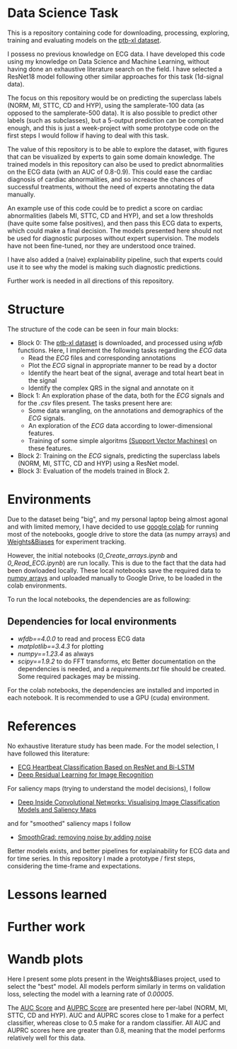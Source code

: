 # Data Science Task
This is a repository containing code for downloading, processing, exploring, training and evaluating models on the [ptb-xl dataset](https://physionet.org/content/ptb-xl/1.0.3/).

I possess no previous knowledge on ECG data. I have developed this code using my knowledge on Data Science and Machine Learning, without having done an exhaustive literature search on the field.
I have selected a ResNet18 model following other similar approaches for this task (1d-signal data).

The focus on this repository would be on predicting the superclass labels (NORM, MI, STTC, CD and HYP), using the samplerate-100 data (as opposed to the samplerate-500 data). It is also possible to predict other labels (such as subclasses), but a 5-output prediction can be complicated enough, and this is just a week-project with some prototype code on the first steps I would follow if having to deal with this task.

The value of this repository is to be able to explore the dataset, with figures that can be visualized by experts to gain some domain knowledge. The trained models in this repository can also be used to predict abnormalities on the ECG data (with an AUC of 0.8-0.9). This could ease the cardiac diagnosis of cardiac abnormalities, and so increase the chances of successful treatments, without the need of experts annotating the data manually.

An example use of this code could be to predict a score on cardiac abnormalities (labels MI, STTC, CD and HYP), and set a low thresholds (have quite some false positives), and then pass this ECG data to experts, which could make a final decision.
The models presented here should not be used for diagnostic purposes without expert supervision. The models have not been fine-tuned, nor they are understood once trained. 

I have also added a (naive) explainability pipeline, such that experts could use it to see why the model is making such diagnostic predictions.

Further work is needed in all directions of this repository.

# Structure

The structure of the code can be seen in four main blocks:
- Block 0: The [ptb-xl dataset](https://physionet.org/content/ptb-xl/1.0.3/) is downloaded, and processed using *wfdb* functions. Here, I implement the following tasks regarding the _ECG_ data
  - Read the _ECG_ files and corresponding annotations
  - Plot the _ECG_ signal in appropriate manner to be read by a doctor
  - Identify the heart beat of the signal, average and total heart beat in the signal
  - Identify the complex QRS in the signal and annotate on it
- Block 1: An exploration phase of the data, both for the _ECG_ signals and for the *.csv* files present. The tasks present here are:
  - Some data wrangling, on the annotations and demographics of the _ECG_ signals.
  - An exploration of the _ECG_ data according to lower-dimensional features.
  - Training of some simple algoritms [(Support Vector Machines)](https://en.wikipedia.org/wiki/Support_vector_machine) on these features.
- Block 2: Training on the _ECG_ signals, predicting the superclass labels (NORM, MI, STTC, CD and HYP) using a ResNet model.
- Block 3: Evaluation of the models trained in Block 2.

# Environments
Due to the dataset being "big", and my personal laptop being almost agonal and with limited memory, I have decided to use [google colab](https://colab.research.google.com/) for running most of the notebooks, google drive to store the data (as numpy arrays) and [Weights&Biases](https://wandb.ai/site) for experiment tracking. 

However, the initial notebooks (*0_Create_arrays.ipynb* and *0_Read_ECG.ipynb*) are run locally. This is due to the fact that the data had been dowloaded locally. These local notebooks save the required data to [numpy arrays](https://numpy.org/doc/stable/reference/generated/numpy.array.html) and uploaded manually to Google Drive, to be loaded in the colab environments.

To run the local notebooks, the dependencies are as following:
## Dependencies for local environments
- *wfdb==4.0.0* to read and process ECG data
- *matplotlib==3.4.3* for plotting
- *numpy==1.23.4* as always
- *scipy==1.9.2* to do FFT transforms, etc
Better documentation on the dependencies is needed, and a *requirements.txt* file should be created. Some required packages may be missing.

For the colab notebooks, the dependencies are installed and imported in each notebook. It is recommended to use a GPU (cuda) environment.

# References
No exhaustive literature study has been made.
For the model selection, I have followed this literature:
- [ECG Heartbeat Classification Based on ResNet and Bi-LSTM](https://iopscience.iop.org/article/10.1088/1755-1315/428/1/012014)
- [Deep Residual Learning for Image Recognition](https://arxiv.org/pdf/1512.03385.pdf)

For saliency maps (trying to understand the model decisions), I follow
- [Deep Inside Convolutional Networks: Visualising Image Classification Models and Saliency Maps](https://arxiv.org/abs/1312.6034)

and for "smoothed" saliency maps I follow
- [SmoothGrad: removing noise by adding noise](https://arxiv.org/pdf/1706.03825.pdf)

Better models exists, and better pipelines for explainability for ECG data and for time series. In this repository I made a prototype / first steps, considering the time-frame and expectations.

# Lessons learned

# Further work


# Wandb plots
Here I present some plots present in the Weights&Biases project, used to select the "best" model.
All models perform similarly in terms on validation loss, selecting the model with a learning rate of *0.00005*.

The [AUC Score](https://scikit-learn.org/stable/modules/generated/sklearn.metrics.roc_auc_score.html) and [AUPRC Score](https://scikit-learn.org/stable/modules/generated/sklearn.metrics.average_precision_score.html#sklearn.metrics.average_precision_score) are presented here per-label (NORM, MI, STTC, CD and HYP). AUC and AUPRC scores close to 1 make for a perfect classifier, whereas close to 0.5 make for a random classifier. All AUC and AUPRC scores here are greater than 0.8, meaning that the model performs relatively well for this data.


